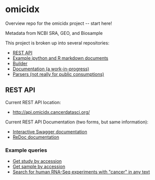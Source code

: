 # omicidx

Overview repo for the omicidx project -- start here!

Metadata from NCBI SRA, GEO, and Biosample

This project is broken up into several repositories:

- [REST API](https://github.com/omicidx/omicidx-api)
- [Example ipython and R markdown documents](https://github.com/omicidx/omicidx_examples)
- [Builder](https://github.com/omicidx/omicidx-builder)
- [Documentation (a work-in-progress)](https://github.com/omicidx/omicidx-docs)
- [Parsers (not really for public consumptions)](https://github.com/omicidx/omicidx-parsers)

## REST API

Current REST API location: 
- http://api.omicidx.cancerdatasci.org/

Current REST API Documentation (two forms, but same information):
- [Interactive Swagger documentation](http://api.omicidx.cancerdatasci.org/docs)
- [ReDoc documentation](http://api.omicidx.cancerdatasci.org/redoc)

### Example queries

- [Get study by accession](http://api.omicidx.cancerdatasci.org/sra/studies/SRP012682)
- [Get sample by accession](http://api.omicidx.cancerdatasci.org/sra/samples/SRS1017133)
- [Search for human RNA-Seq experiments with "cancer" in any text](http://api.omicidx.cancerdatasci.org/sra/experiments?q=cancer%20AND%20library_strategy%3A"RNA-Seq"%20AND%20sample.taxon_id%3A9606&size=10)

